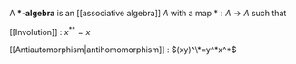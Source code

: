 A **\*-algebra** is an [[associative algebra]] $A$ with a map $*: A \to A$ such that

[[Involution]]
: $x^{**} = x$

[[Antiautomorphism|antihomomorphism]]
: $(xy)^\*=y^*x^*$
